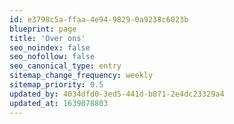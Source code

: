 ```yaml
---
id: e3798c5a-ffaa-4e94-9829-0a9238c6023b
blueprint: page
title: 'Over ons'
seo_noindex: false
seo_nofollow: false
seo_canonical_type: entry
sitemap_change_frequency: weekly
sitemap_priority: 0.5
updated_by: 4034dfd0-3ed5-441d-b871-2e4dc23329a4
updated_at: 1639078803
---
```

